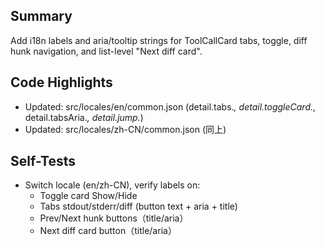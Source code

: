 ## Summary

Add i18n labels and aria/tooltip strings for ToolCallCard tabs, toggle, diff hunk navigation, and list-level "Next diff card".

## Code Highlights

- Updated: src/locales/en/common.json (detail.tabs._, detail.toggleCard._, detail.tabsAria._, detail.jump._)
- Updated: src/locales/zh-CN/common.json (同上)

## Self-Tests

- Switch locale (en/zh-CN), verify labels on:
  - Toggle card Show/Hide
  - Tabs stdout/stderr/diff (button text + aria + title)
  - Prev/Next hunk buttons（title/aria）
  - Next diff card button（title/aria）
